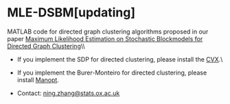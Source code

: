 # MLE-DSBM[updating]
MATLAB code for directed graph clustering algorithms proposed in our paper [Maximum Likelihood Estimation on Stochastic Blockmodels
for Directed Graph Clustering](http://arxiv.org/abs/2403.19516.)\\
- If you implement the SDP for directed clustering, please install the [CVX](https://cvxr.com/cvx/).\\
- If you implement the Burer-Monteiro for directed clustering, please install [Manopt](https://www.manopt.org/tutorial.html).

- Contact: ning.zhang@stats.ox.ac.uk
